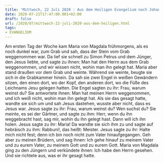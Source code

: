 ```yaml
---
title: 'Mittwoch, 22 Juli 2020 : Aus dem Heiligen Evangelium nach Johannes - Joh 20,1-2.11-18.'
date: 2020-07-21T17:47:00.001+02:00
draft: false
url: /2020/07/mittwoch-22-juli-2020-aus-dem-heiligen.html
tags: 
- EVANGELIUM
---
```


Am ersten Tag der Woche kam Maria von Magdala frühmorgens, als es noch dunkel war, zum Grab und sah, dass der Stein vom Grab weggenommen war. Da lief sie schnell zu Simon Petrus und dem Jünger, den Jesus liebte, und sagte zu ihnen: Man hat den Herrn aus dem Grab weggenommen, und wir wissen nicht, wohin man ihn gelegt hat. Maria aber stand draußen vor dem Grab und weinte. Während sie weinte, beugte sie sich in die Grabkammer hinein. Da sah sie zwei Engel in weißen Gewändern sitzen, den einen dort, wo der Kopf, den anderen dort, wo die Füße des Leichnams Jesu gelegen hatten. Die Engel sagten zu ihr: Frau, warum weinst du? Sie antwortete ihnen: Man hat meinen Herrn weggenommen, und ich weiß nicht, wohin man ihn gelegt hat. Als sie das gesagt hatte, wandte sie sich um und sah Jesus dastehen, wusste aber nicht, dass es Jesus war. Jesus sagte zu ihr: Frau, warum weinst du? Wen suchst du? Sie meinte, es sei der Gärtner, und sagte zu ihm: Herr, wenn du ihn weggebracht hast, sag mir, wohin du ihn gelegt hast. Dann will ich ihn holen. Jesus sagte zu ihr: Maria! Da wandte sie sich ihm zu und sagte auf hebräisch zu ihm: Rabbuni!, das heißt: Meister. Jesus sagte zu ihr: Halte mich nicht fest; denn ich bin noch nicht zum Vater hinaufgegangen. Geh aber zu meinen Brüdern, und sag ihnen: Ich gehe hinauf zu meinem Vater und zu eurem Vater, zu meinem Gott und zu eurem Gott. Maria von Magdala ging zu den Jüngern und verkündete ihnen: Ich habe den Herrn gesehen. Und sie richtete aus, was er ihr gesagt hatte.